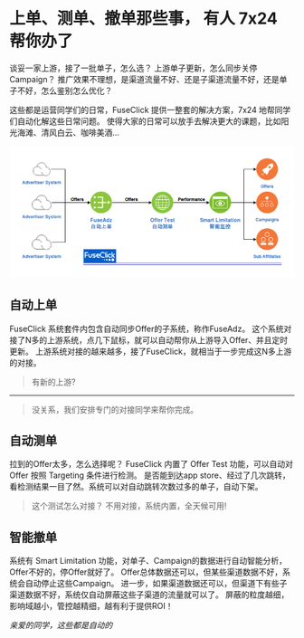 # 上单、测单、撤单那些事， 有人 7x24 帮你办了

谈妥一家上游，接了一批单子，怎么选？
上游单子更新，怎么同步关停Campaign？
推广效果不理想，是渠道流量不好、还是子渠道流量不好，还是单子不好，怎么鉴别怎么优化？

这些都是运营同学们的日常，FuseClick 提供一整套的解决方案，7x24 地帮同学们自动化解这些日常问题。
使得大家的日常可以放手去解决更大的课题，比如阳光海滩、清风白云、咖啡美酒...

![FuseAdz->OfferTest->SmartLimitation](../image/offerImportAndTest.png)

## 自动上单
FuseClick 系统套件内包含自动同步Offer的子系统，称作FuseAdz。
这个系统对接了N多的上游系统，点几下鼠标，就可以自动帮你从上游导入Offer、并且定时更新。
上游系统对接的越来越多，接了FuseClick，就相当于一步完成这N多上游的对接。
>有新的上游?
***
>没关系，我们安排专门的对接同学来帮你完成。

## 自动测单
拉到的Offer太多，怎么选择呢？ FuseClick 内置了 Offer Test 功能，可以自动对 Offer 按照 Targeting 条件进行检测。
是否能到达app store、经过了几次跳转，看检测结果一目了然。系统可以对自动跳转次数过多的单子，自动下架。
>这个测试怎么对接？ 
>不用对接，系统内置，全天候可用!

## 智能撤单
系统有 Smart Limitation 功能，对单子、Campaign的数据进行自动智能分析，Offer不好的，停Offer就好了。
Offer总体数据还可以，但某些渠道数据不好，系统会自动停止这些Campaign。
进一步，如果渠道数据还可以，但渠道下有些子渠道数据不好，系统仅自动屏蔽这些子渠道的流量就可以了。
屏蔽的粒度越细，影响域越小，管控越精细，越有利于提供ROI！

*亲爱的同学，这些都是自动的*
